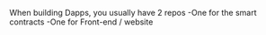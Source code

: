 When building Dapps, you usually have 2 repos
-One for the smart contracts
-One for Front-end / website
    